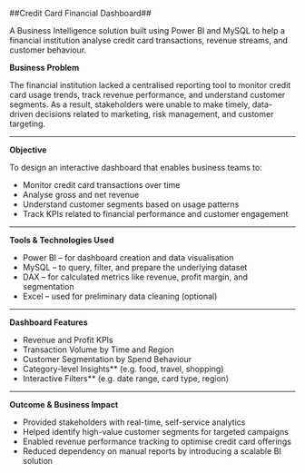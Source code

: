 ##Credit Card Financial Dashboard##

A Business Intelligence solution built using Power BI and MySQL to help a financial institution analyse credit card transactions, revenue streams, and customer behaviour.

**Business Problem**

The financial institution lacked a centralised reporting tool to monitor credit card usage trends, track revenue performance, and understand customer segments. As a result, stakeholders were unable to make timely, data-driven decisions related to marketing, risk management, and customer targeting.

---

**Objective**

To design an interactive dashboard that enables business teams to:
- Monitor credit card transactions over time
- Analyse gross and net revenue
- Understand customer segments based on usage patterns
- Track KPIs related to financial performance and customer engagement

---

**Tools & Technologies Used**

- Power BI – for dashboard creation and data visualisation
- MySQL – to query, filter, and prepare the underlying dataset
- DAX – for calculated metrics like revenue, profit margin, and segmentation
- Excel – used for preliminary data cleaning (optional)

---

**Dashboard Features**

- Revenue and Profit KPIs
- Transaction Volume by Time and Region
- Customer Segmentation by Spend Behaviour
- Category-level Insights** (e.g. food, travel, shopping)
- Interactive Filters** (e.g. date range, card type, region)

---

**Outcome & Business Impact**

- Provided stakeholders with real-time, self-service analytics
- Helped identify high-value customer segments for targeted campaigns
- Enabled revenue performance tracking to optimise credit card offerings
- Reduced dependency on manual reports by introducing a scalable BI solution



